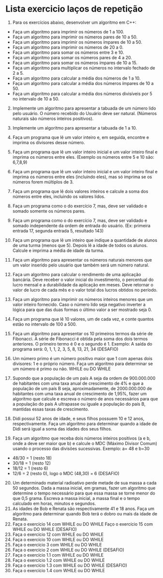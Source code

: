 # Lista exercicio laços de repetição
1.	Para os exercícios abaixo, desenvolver um algoritmo em C++:
-	Faça um algoritmo para imprimir os números de 1 a 100.
-	Faça um algoritmo para imprimir os números pares de 10 a 50.
-	Faça um algoritmo para imprimir os números ímpares de 10 a 50.
-	Faça um algoritmo para imprimir os números de 20 a 0.
-	Faça um algoritmo para somar os números entre 3 e 10.
-	Faça um algoritmo para somar os números pares de 4 a 20.
-	Faça um algoritmo para somar os números ímpares de 10 a 15.
-	Faça um algoritmo para multiplicar os números no intervalo fechado de 2 a 5.
-	Faça um algoritmo para calcular a média dos números de 1 a 10.
-	Faça um algoritmo para calcular a média dos números ímpares de 10 a 50.
-	Faça um algoritmo para calcular a média dos números divisíveis por 5 no intervalo de 10 a 50.
2.	Implemente um algoritmo para apresentar a tabuada de um número lido pelo usuário. O número recebido do Usuário deve ser natural. (Números naturais são números inteiros positivos).
3.	Implemente um algoritmo para apresentar a tabuada de 1 a 10.
4.	Faça um programa que lê um valor inteiro e, em seguida, encontre e imprima os divisores desse número.
5.	Faça um programa que lê um valor inteiro inicial e um valor inteiro final e imprima os números entre eles. (Exemplo os números entre 5 e 10 são: 6,7,8,9)
6.	Faça um programa que lê um valor inteiro inicial e um valor inteiro final e imprima os números entre eles (incluindo eles), mas só imprima se os números forem múltiplos de 3.
7.	Faça um programa que lê dois valores inteiros e calcule a soma dos números entre eles, incluindo os valores lidos.
8.	Faça um programa como o do exercício 7, mas, deve ser validado e somado somente os números pares.
9.	Faça um programa como o do exercício 7, mas, deve ser validado e somado independente da ordem de entrada do usuário. (Ex: primeira entrada 17, segunda entrada 5, resultado 143)
10.	Faça um programa que lê um inteiro que indique a quantidade de alunos de uma turma (menos que 5). Depois lê a idade de todos os alunos. Calcule e imprima a média de idade da turma.
11.	Faça um algoritmo para apresentar os números naturais menores que um valor inserido pelo usuário que também será um número natural.
12.	Faça um algoritmo para calcular o rendimento de uma aplicação bancária. Deve receber o valor inicial do investimento, o percentual do lucro mensal e a durabilidade da aplicação em meses. Deve retornar o valor de lucro de cada mês e o valor total dos lucros obtidos no período.
13.	Faça um algoritmo para imprimir os números inteiros menores que um valor inteiro fornecido. Caso o número lido seja negativo inverter a lógica para que das duas formas o último valor a ser mostrado seja 0.
14.	Faça um programa que lê 10 valores, um de cada vez, e conte quantos estão no intervalo de 100 a 500.
15.	Faça um algoritmo para apresentar os 10 primeiros termos da série de Fibonacci. A série de Fibonacci é obtida pela soma dos dois termos anteriores. O primeiro termo é 0 e o segundo é 1. Exemplo: A saída do programa será:
0, 1, 1, 2, 3, 5, 8, 13, 21, 34 (DESAFIO)
16.	Um número primo é um número positivo maior que 1 com apenas dois divisores: 1 e o próprio número. Faça um algoritmo para determinar se um número é primo ou não.
WHILE ou DO WHILE
17.	Supondo que a população de um país A seja da ordem de 900.000.000 de habitantes com uma taxa anual de crescimento de 4% e que a população de um país B seja, aproximadamente, de 2000.000.000 de habitantes com uma taxa anual de crescimento de 1,95%, fazer um algoritmo que calcule e escreva o número de anos necessários para que a população do país A ultrapasse ou iguale a população do país B, mantidas essas taxas de crescimento.
18.	Didi possui 52 anos de idade, e seus filhos possuem 10 e 12 anos, respectivamente. Faça um algoritmo para determinar quando a idade de Didi será igual a soma das idades dos seus filhos.
 
 
 
19.	Faça um algoritmo que receba dois números inteiros positivos (a e b, onde a deve ser maior que b) e calcule o MDC (Máximo Divisor Comum) usando o processo das divisões sucessivas.
Exemplo: a= 48 e b=30
- 48/30 = 1 (resto 18)
- 30/18 = 1 (resto 12)
- 18/12 = 1 (resto 6)
- 12/6 = 2 (resto 0), logo o MDC (48,30) = 6 (DESAFIO)
20.	Um determinado material radioativo perde metade de sua massa a cada 50 segundos. Dada a massa inicial, em gramas, fazer um algoritmo que determine o tempo necessário para que essa massa se torne menor do que 0,5 grama. Escreva a massa inicial, a massa final e o tempo calculado em horas, minutos e segundos.
21.	As idades de Bob e Renata são respectivamente 41 e 18 anos. Faça um algoritmo para determinar quando Bob terá o dobro ou mais da idade de Renata.
22.	Faça o exercício 14 com WHILE ou DO WHILE
Faço o exercício 15 com WHILE ou DO WHILE  (DESAFIO)
23.	Faça o exercício 12 com WHILE ou DO WHILE
24.	Faça o exercício 10 com WHILE ou DO WHILE
25.	Faça o exercício 3 com WHILE ou DO WHILE
26.	Faça o exercício 2 com WHILE ou DO WHILE (DESAFIO)
27.	Faça o exercício 1.1 com WHILE ou DO WHILE
28.	Faça o exercício 1.2 com WHILE ou DO WHILE
29.	Faça o exercício 1.3 com WHILE ou DO WHILE (DESAFIO)
30.	Faça o exercício 1.4 com WHILE ou DO WHILE
